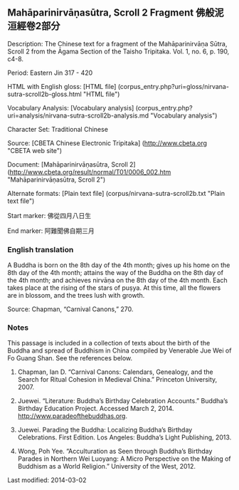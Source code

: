 ## Mahāparinirvāṇasūtra, Scroll 2 Fragment 佛般泥洹經卷2部分

Description: The Chinese text for a fragment of the Mahāparinirvāṇa Sūtra, Scroll 2 from the Āgama Section of the Taisho Tripitaka. 
Vol. 1, no. 6, p. 190, c4-8.

Period: Eastern Jin 317 - 420

HTML with English gloss: [HTML file] (corpus_entry.php?uri=gloss/nirvana-sutra-scroll2b-gloss.html "HTML file")

Vocabulary Analysis: [Vocabulary analysis] (corpus_entry.php?uri=analysis/nirvana-sutra-scroll2b-analysis.md "Vocabulary analysis")

Character Set: Traditional Chinese

Source: [CBETA Chinese Electronic Tripitaka] (http://www.cbeta.org "CBETA web site")

Document: [Mahāparinirvāṇasūtra, Scroll 2] (http://www.cbeta.org/result/normal/T01/0006_002.htm "Mahāparinirvāṇasūtra, Scroll 2")

Alternate formats: [Plain text file] (corpus/nirvana-sutra-scroll2b.txt "Plain text file")

Start marker: 佛從四月八日生

End marker: 阿難聞佛自期三月

### English translation

A Buddha is born on the 8th day of the 4th month; gives up his home on the 8th day of the 4th month; attains the way of the Buddha on the 8th day of the 4th month; and achieves nirvāṇa on the 8th day of the 4th month. Each takes place at the rising of the stars of puṣya. At this time, all the flowers are in blossom, and the trees lush with growth.

Source: Chapman, “Carnival Canons,” 270.

### Notes
This passage is included in a collection of texts about the birth of the Buddha and spread of Buddhism in China compiled by Venerable Jue Wei of Fo Guang Shan. See the references below.

1. Chapman, Ian D. “Carnival Canons: Calendars, Genealogy, and the Search for Ritual Cohesion in Medieval China.” Princeton University, 2007.

2. Juewei. “Literature: Buddha’s Birthday Celebration Accounts.” Buddha’s Birthday Education Project. Accessed March 2, 2014. <a href="http://www.paradeofthebuddhas.org">http://www.paradeofthebuddhas.org</a>.

3. Juewei. Parading the Buddha: Localizing Buddha’s Birthday Celebrations. First Edition. Los Angeles: Buddha’s Light Publishing, 2013.

4. Wong, Poh Yee. “Acculturation as Seen through Buddha’s Birthday Parades in Northern Wei Luoyang: A Micro Perspective on the Making of Buddhism as a World Religion.” University of the West, 2012.

Last modified: 2014-03-02
